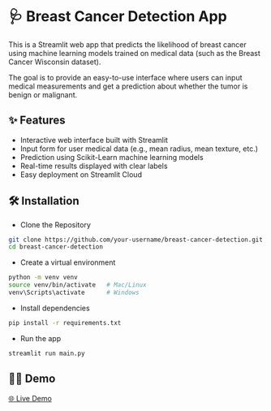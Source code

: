 
# 🩺 Breast Cancer Detection App

This is a Streamlit web app that predicts the likelihood of breast cancer using machine learning models trained on medical data (such as the Breast Cancer Wisconsin dataset).

The goal is to provide an easy-to-use interface where users can input medical measurements and get a prediction about whether the tumor is benign or malignant.



## ✨ Features

- Interactive web interface built with Streamlit
- Input form for user medical data (e.g., mean radius, mean texture, etc.)
- Prediction using Scikit-Learn machine learning models
- Real-time results displayed with clear labels
- Easy deployment on Streamlit Cloud


## 🛠️ Installation

- Clone the Repository

```bash
git clone https://github.com/your-username/breast-cancer-detection.git
cd breast-cancer-detection
```
- Create a virtual environment
```bash
python -m venv venv
source venv/bin/activate   # Mac/Linux
venv\Scripts\activate      # Windows
```
- Install dependencies
```bash
pip install -r requirements.txt
```
- Run the app
```bash
streamlit run main.py
```
## 👨‍💻 Demo

[🌐 Live Demo](https://breast-cancer-detection-ufjvz4whzzxnmntpawhkrg.streamlit.app/)

